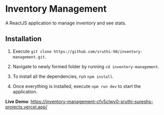 # Inventory Management

A ReactJS application to manage inventory and see stats.

## Installation

1. Execute ```git clone https://github.com/sruthi-98/inventory-management.git```.

2. Navigate to newly formed folder by running ```cd inventory-management```.

3. To install all the dependencies, run ```npm install```.

4. Once everything is installed, execute ```npm run dev``` to start the application.

**Live Demo**: https://inventory-management-cfv5clwv0-sruthi-sureshs-projects.vercel.app/
